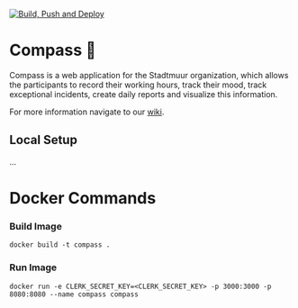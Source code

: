 [![Build, Push and Deploy](https://github.com/ZHAW-PM4-Compass/compass/actions/workflows/deployment.yml/badge.svg)](https://github.com/ZHAW-PM4-Compass/compass/actions/workflows/deployment.yml)
# Compass 🧭
Compass is a web application for the Stadtmuur organization, which allows the participants to record their working hours, track their mood, track exceptional incidents, create daily reports and visualize this information.

For more information navigate to our [wiki](https://github.com/ZHAW-PM4-Compass/compass/wiki).

## Local Setup
...


# Docker Commands
### Build Image
```console
docker build -t compass .
```
### Run Image
```console
docker run -e CLERK_SECRET_KEY=<CLERK_SECRET_KEY> -p 3000:3000 -p 8080:8080 --name compass compass
```
